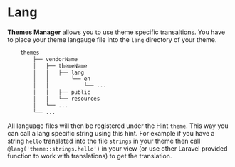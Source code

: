 # Lang

**Themes Manager** allows you to use theme specific transaltions.
You have to place your theme langauge file into the `lang` directory of your theme.

```bash
    themes
        ├── vendorName
        │   ├── themeName
        │   │   ├── lang
        │   │       └── en
        │   │           └── ...
        │   │   ├── public
        │   │   └── resources
        │   └── ...
        └── ...
```

All language files will then be registered under the Hint `theme`.
This way you can call a lang specific string using this hint. For example if you have a string `hello` translated into the file `strings` in your theme then call `@lang('theme::strings.hello')` in your view (or use other Laravel provided function to work with translations) to get the translation.
